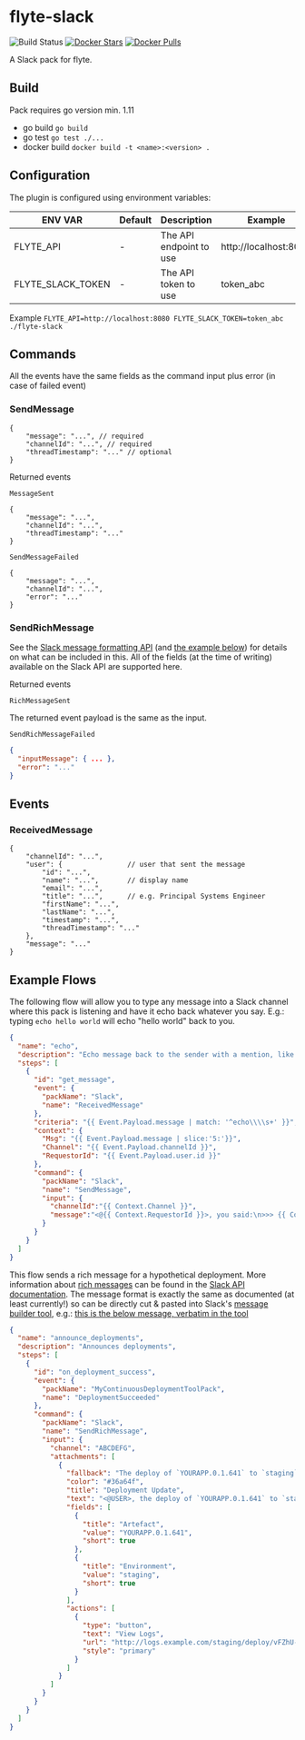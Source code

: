 # flyte-slack

![Build Status](https://travis-ci.org/HotelsDotCom/flyte-slack.svg?branch=master)
[![Docker Stars](https://img.shields.io/docker/stars/hotelsdotcom/flyte-slack.svg)](https://hub.docker.com/r/hotelsdotcom/flyte-slack)
[![Docker Pulls](https://img.shields.io/docker/pulls/hotelsdotcom/flyte-slack.svg)](https://hub.docker.com/r/hotelsdotcom/flyte-slack)

A Slack pack for flyte.

## Build

Pack requires go version min. 1.11

- go build `go build`
- go test `go test ./...`
- docker build `docker build -t <name>:<version> .`

## Configuration

The plugin is configured using environment variables:

ENV VAR                          | Default  |  Description                               | Example               
 ------------------------------- |  ------- |  ----------------------------------------- |  ---------------------
FLYTE_API                        | -        | The API endpoint to use                    | http://localhost:8080
FLYTE_SLACK_TOKEN                | -        | The API token to use                       | token_abc

Example `FLYTE_API=http://localhost:8080 FLYTE_SLACK_TOKEN=token_abc ./flyte-slack`

## Commands

All the events have the same fields as the command input plus error (in case of failed event)

### SendMessage

    {
        "message": "...", // required
        "channelId": "...", // required
        "threadTimestamp": "..." // optional
    }

Returned events

`MessageSent`

    {
        "message": "...",
        "channelId": "...",
        "threadTimestamp": "..."
    }

`SendMessageFailed`

    {
        "message": "...",
        "channelId": "...",
        "error": "..."
    }

### SendRichMessage

See the [Slack message formatting API](https://api.slack.com/docs/message-formatting) (and [the example below](#rich_message_example))
for details on what can be included in this. All of the fields (at the time of writing) available on the Slack API are supported here.

Returned events

`RichMessageSent`

The returned event payload is the same as the input.

`SendRichMessageFailed`
```json
{
  "inputMessage": { ... },
  "error": "..."
}
```

## Events 

### ReceivedMessage

    {
        "channelId": "...",
        "user": {                // user that sent the message
            "id": "...",
            "name": "...",       // display name
            "email": "...",
            "title": "...",      // e.g. Principal Systems Engineer
            "firstName": "...",
            "lastName": "...",
            "timestamp": "...",
            "threadTimestamp": "..."
        },
        "message": "..."
    }

## Example Flows

The following flow will allow you to type any message into a Slack channel where this pack is
listening and have it echo back whatever you say. E.g.: typing `echo hello world` will echo
"hello world" back to you.

```json
{
  "name": "echo",
  "description": "Echo message back to the sender with a mention, like echo service",
  "steps": [
    {
      "id": "get_message",
      "event": {
        "packName": "Slack",
        "name": "ReceivedMessage"
      },
      "criteria": "{{ Event.Payload.message | match: '^echo\\\\s+' }}",
      "context": {
        "Msg": "{{ Event.Payload.message | slice:'5:'}}",
        "Channel": "{{ Event.Payload.channelId }}",
        "RequestorId": "{{ Event.Payload.user.id }}"
      },
      "command": {
        "packName": "Slack",
        "name": "SendMessage",
        "input": {
          "channelId":"{{ Context.Channel }}",
          "message":"<@{{ Context.RequestorId }}>, you said:\n>>> {{ Context.Msg }}"
        }
      }
    }
  ]
}
```

<a name="rich_message_example"></a>
This flow sends a rich message for a hypothetical deployment. More information
about [rich messages](https://api.slack.com/docs/message-attachments) can be found in the
[Slack API documentation](https://api.slack.com/). The message format is exactly the same
as documented (at least currently!) so can be directly cut & pasted into Slack's
[message builder tool](https://api.slack.com/docs/messages/builder), e.g.:
[this is the below message, verbatim in the tool](https://api.slack.com/docs/messages/builder?msg=%7B%22channel%22%3A%22ABCDEFG%22%2C%22attachments%22%3A%5B%7B%22fallback%22%3A%22The%20deploy%20of%20%60YOURAPP.0.1.641%60%20to%20%60staging%60%20has%20completed%20with%20a%20status%20of%20*success*.%22%2C%22color%22%3A%22%2336a64f%22%2C%22title%22%3A%22Deployment%20Update%22%2C%22text%22%3A%22%3C%40USER%3E%2C%20the%20deploy%20of%20%60YOURAPP.0.1.641%60%20to%20%60staging%60%20has%20completed%20with%20a%20status%20of%20*success*.%22%2C%22fields%22%3A%5B%7B%22title%22%3A%22Artefact%22%2C%22value%22%3A%22YOURAPP.0.1.641%22%2C%22short%22%3Atrue%7D%2C%7B%22title%22%3A%22Environment%22%2C%22value%22%3A%22staging%22%2C%22short%22%3Atrue%7D%5D%2C%22actions%22%3A%5B%7B%22type%22%3A%22button%22%2C%22text%22%3A%22View%20Logs%22%2C%22url%22%3A%22http%3A%2F%2Flogs.example.com%2Fstaging%2Fdeploy%2FvFZhU-1388%22%2C%22style%22%3A%22primary%22%7D%5D%7D%5D%7D)

```json
{
  "name": "announce_deployments",
  "description": "Announces deployments",
  "steps": [
    {
      "id": "on_deployment_success",
      "event": {
        "packName": "MyContinuousDeploymentToolPack",
        "name": "DeploymentSucceeded"
      },
      "command": {
        "packName": "Slack",
        "name": "SendRichMessage",
        "input": {
          "channel": "ABCDEFG",
          "attachments": [
            {
              "fallback": "The deploy of `YOURAPP.0.1.641` to `staging` has completed with a status of *success*.",
              "color": "#36a64f",
              "title": "Deployment Update",
              "text": "<@USER>, the deploy of `YOURAPP.0.1.641` to `staging` has completed with a status of *success*.",
              "fields": [
                {
                  "title": "Artefact",
                  "value": "YOURAPP.0.1.641",
                  "short": true
                },
                {
                  "title": "Environment",
                  "value": "staging",
                  "short": true
                }
              ],
              "actions": [
                {
                  "type": "button",
                  "text": "View Logs",
                  "url": "http://logs.example.com/staging/deploy/vFZhU-1388",
                  "style": "primary"
                }
              ]
            }
          ]
        }
      }
    }
  ]
}
```
